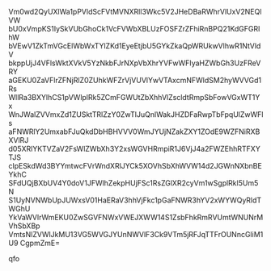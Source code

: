 Vm0wd2QyUXlWa1pPVldScFVtMVNXRll3Wkc5V2JHeDBaRWhrVlUxV2NEQlVW
bU0xVmpKS1IySkVUbGhoCk1VcFVWbXBLUzFOSFZrZFhiRnBPQ21KdGFGRlhW
bVEwV1ZkTmVGcElWbWxTYlZKd1EyeEtjbU5GYkZkaQpWRUkwVlhwR1NtVldV
bkppUjJ4VFlsWktXVkV5YzNkbFJrNXpVbXhrYVFwWFIyaHZWbGh3UzFReVRY
aGEKU0ZaVFlrZFNjRlZ0ZUhkWFZrVjVUVlYwVTAxcmNFWldSM2hyWVVGd1Rs
WllRa3BXYlhCS1pVWlplRk5ZCmFGWUtZbXhhVlZscldtRmpSbFowVGxWT1Yx
WnJWalZVVmxZd1ZUSktTRlZzY0ZwTlJuQnlWakJHZDFaRwpTbFpqUlZwWFls
aFNWRlY2UmxabFJuQkdDbHBHVVV0WmJYUjNZakZXY1ZOdE9WZFNiRXBXVlRJ
d05XRlYKTVZaV2FsWlZWbXh3Y2xsWGVHRmpiR1J6VjJ4a2FWZEhhRTFXYTJS
clpESkdWd3BYYmtwcFVrWndXRlJYCk5XOVhSbXhWVW14d2JGWnNXbnBEYkhC
SFdUQjBXbUV4Y0doV1JFWlhZekpHUjFSc1RsZGlXR2cyVm1wSgplRkl5Um5N
S1UyNVNWbUpJUWxsV01HaERaV3hhVjFkc1pGaFNWR3hYV2xWYWQyRldTWGhU
YkVaWVlrWmEKU0ZwSGVFNWxVWEJXWW14S1ZsbFhkRmRVUmtWNUNrMVhSbXBp
VmtsNlZVWlJkMU13VG5WVGJYUnNWVlF3Ck9VTm5jRFJqTTFrOUNncGliM1U9
CgpmZmE=

qfo